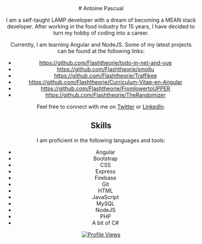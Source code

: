 <div align="center">
# Antoine Pascual

I am a self-taught LAMP developer with a dream of becoming a MEAN stack developer. After working in the food industry for 15 years, I have decided to turn my hobby of coding into a career.

Currently, I am learning Angular and NodeJS. Some of my latest projects can be found at the following links:

- https://github.com/Flashtheorie/todo-in-net-and-vue
- https://github.com/Flashtheorie/smollu
- https://github.com/Flashtheorie/Traffikee
- https://github.com/Flashtheorie/Curriculum-Vitae-en-Angular
- https://github.com/Flashtheorie/FromlowertoUPPER
- https://github.com/Flashtheorie/TheRandomizer

Feel free to connect with me on [Twitter](https://twitter.com/blackflashcode) or [LinkedIn](https://linkedin.com/in/antoine-pascual).

## Skills

I am proficient in the following languages and tools:

- Angular
- Bootstrap
- CSS
- Express
- Firebase
- Git
- HTML
- JavaScript
- MySQL
- NodeJS
- PHP
- A bit of C#

[![Profile Views](https://komarev.com/ghpvc/?username=flashtheorie&label=Profile%20views&color=0e75b6&style=flat)](https://github.com/flashtheorie)
</div>
